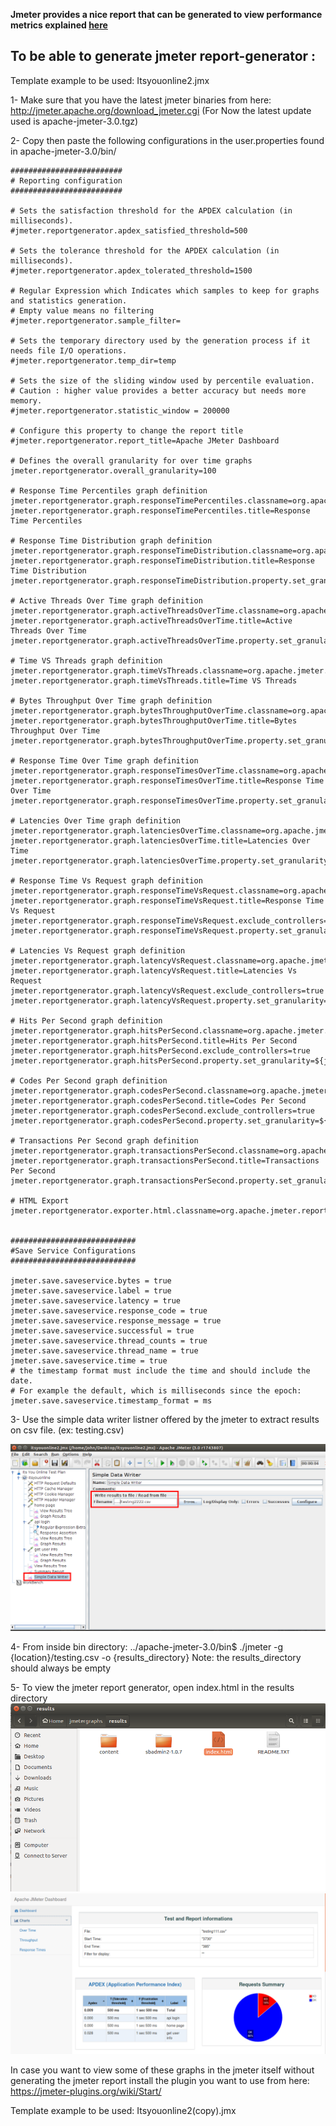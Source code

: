 **Jmeter provides a nice report that can be generated to view performance metrics explained [here](Performance_Objectives.md)**
## To be able to generate jmeter report-generator :

Template example to be used: Itsyouonline2.jmx

1- Make sure that you have the latest jmeter binaries from here: http://jmeter.apache.org/download_jmeter.cgi
   (For Now the latest update used is apache-jmeter-3.0.tgz)


2- Copy then paste the following configurations in the user.properties  found in  apache-jmeter-3.0/bin/

```
#########################
# Reporting configuration
#########################

# Sets the satisfaction threshold for the APDEX calculation (in milliseconds).
#jmeter.reportgenerator.apdex_satisfied_threshold=500

# Sets the tolerance threshold for the APDEX calculation (in milliseconds).
#jmeter.reportgenerator.apdex_tolerated_threshold=1500

# Regular Expression which Indicates which samples to keep for graphs and statistics generation.
# Empty value means no filtering
#jmeter.reportgenerator.sample_filter=

# Sets the temporary directory used by the generation process if it needs file I/O operations.
#jmeter.reportgenerator.temp_dir=temp

# Sets the size of the sliding window used by percentile evaluation.
# Caution : higher value provides a better accuracy but needs more memory.
#jmeter.reportgenerator.statistic_window = 200000

# Configure this property to change the report title
#jmeter.reportgenerator.report_title=Apache JMeter Dashboard

# Defines the overall granularity for over time graphs
jmeter.reportgenerator.overall_granularity=100

# Response Time Percentiles graph definition
jmeter.reportgenerator.graph.responseTimePercentiles.classname=org.apache.jmeter.report.processor.graph.impl.ResponseTimePercentilesGraphConsumer
jmeter.reportgenerator.graph.responseTimePercentiles.title=Response Time Percentiles

# Response Time Distribution graph definition
jmeter.reportgenerator.graph.responseTimeDistribution.classname=org.apache.jmeter.report.processor.graph.impl.ResponseTimeDistributionGraphConsumer
jmeter.reportgenerator.graph.responseTimeDistribution.title=Response Time Distribution
jmeter.reportgenerator.graph.responseTimeDistribution.property.set_granularity=500

# Active Threads Over Time graph definition
jmeter.reportgenerator.graph.activeThreadsOverTime.classname=org.apache.jmeter.report.processor.graph.impl.ActiveThreadsGraphConsumer
jmeter.reportgenerator.graph.activeThreadsOverTime.title=Active Threads Over Time
jmeter.reportgenerator.graph.activeThreadsOverTime.property.set_granularity=${jmeter.reportgenerator.overall_granularity}

# Time VS Threads graph definition
jmeter.reportgenerator.graph.timeVsThreads.classname=org.apache.jmeter.report.processor.graph.impl.TimeVSThreadGraphConsumer
jmeter.reportgenerator.graph.timeVsThreads.title=Time VS Threads

# Bytes Throughput Over Time graph definition
jmeter.reportgenerator.graph.bytesThroughputOverTime.classname=org.apache.jmeter.report.processor.graph.impl.BytesThroughputGraphConsumer
jmeter.reportgenerator.graph.bytesThroughputOverTime.title=Bytes Throughput Over Time
jmeter.reportgenerator.graph.bytesThroughputOverTime.property.set_granularity=${jmeter.reportgenerator.overall_granularity}

# Response Time Over Time graph definition
jmeter.reportgenerator.graph.responseTimesOverTime.classname=org.apache.jmeter.report.processor.graph.impl.ResponseTimeOverTimeGraphConsumer
jmeter.reportgenerator.graph.responseTimesOverTime.title=Response Time Over Time
jmeter.reportgenerator.graph.responseTimesOverTime.property.set_granularity=${jmeter.reportgenerator.overall_granularity}

# Latencies Over Time graph definition
jmeter.reportgenerator.graph.latenciesOverTime.classname=org.apache.jmeter.report.processor.graph.impl.LatencyOverTimeGraphConsumer
jmeter.reportgenerator.graph.latenciesOverTime.title=Latencies Over Time
jmeter.reportgenerator.graph.latenciesOverTime.property.set_granularity=${jmeter.reportgenerator.overall_granularity}

# Response Time Vs Request graph definition
jmeter.reportgenerator.graph.responseTimeVsRequest.classname=org.apache.jmeter.report.processor.graph.impl.ResponseTimeVSRequestGraphConsumer
jmeter.reportgenerator.graph.responseTimeVsRequest.title=Response Time Vs Request
jmeter.reportgenerator.graph.responseTimeVsRequest.exclude_controllers=true
jmeter.reportgenerator.graph.responseTimeVsRequest.property.set_granularity=${jmeter.reportgenerator.overall_granularity}

# Latencies Vs Request graph definition
jmeter.reportgenerator.graph.latencyVsRequest.classname=org.apache.jmeter.report.processor.graph.impl.LatencyVSRequestGraphConsumer
jmeter.reportgenerator.graph.latencyVsRequest.title=Latencies Vs Request
jmeter.reportgenerator.graph.latencyVsRequest.exclude_controllers=true
jmeter.reportgenerator.graph.latencyVsRequest.property.set_granularity=${jmeter.reportgenerator.overall_granularity}

# Hits Per Second graph definition
jmeter.reportgenerator.graph.hitsPerSecond.classname=org.apache.jmeter.report.processor.graph.impl.HitsPerSecondGraphConsumer
jmeter.reportgenerator.graph.hitsPerSecond.title=Hits Per Second
jmeter.reportgenerator.graph.hitsPerSecond.exclude_controllers=true
jmeter.reportgenerator.graph.hitsPerSecond.property.set_granularity=${jmeter.reportgenerator.overall_granularity}

# Codes Per Second graph definition
jmeter.reportgenerator.graph.codesPerSecond.classname=org.apache.jmeter.report.processor.graph.impl.CodesPerSecondGraphConsumer
jmeter.reportgenerator.graph.codesPerSecond.title=Codes Per Second
jmeter.reportgenerator.graph.codesPerSecond.exclude_controllers=true
jmeter.reportgenerator.graph.codesPerSecond.property.set_granularity=${jmeter.reportgenerator.overall_granularity}

# Transactions Per Second graph definition
jmeter.reportgenerator.graph.transactionsPerSecond.classname=org.apache.jmeter.report.processor.graph.impl.TransactionsPerSecondGraphConsumer
jmeter.reportgenerator.graph.transactionsPerSecond.title=Transactions Per Second
jmeter.reportgenerator.graph.transactionsPerSecond.property.set_granularity=${jmeter.reportgenerator.overall_granularity}

# HTML Export
jmeter.reportgenerator.exporter.html.classname=org.apache.jmeter.report.dashboard.HtmlTemplateExporter


############################
#Save Service Configurations
############################

jmeter.save.saveservice.bytes = true
jmeter.save.saveservice.label = true
jmeter.save.saveservice.latency = true
jmeter.save.saveservice.response_code = true
jmeter.save.saveservice.response_message = true
jmeter.save.saveservice.successful = true
jmeter.save.saveservice.thread_counts = true
jmeter.save.saveservice.thread_name = true
jmeter.save.saveservice.time = true
# the timestamp format must include the time and should include the date.
# For example the default, which is milliseconds since the epoch: 
jmeter.save.saveservice.timestamp_format = ms
```


3- Use the simple data writer listner offered by the jmeter to extract results on csv file. (ex: testing.csv)

  ![JMeter1](simple_data_writer_listner.png)


4- From inside bin directory: ../apache-jmeter-3.0/bin$ ./jmeter -g {location}/testing.csv -o {results_directory}
   Note: the results_directory should always be empty 


5- To view the jmeter report generator, open index.html in the results directory
   ![JMeter1](jmeter_results.png)
   ![JMeter2](jmeter_report_generator1.png)


In case you want to view some of these graphs in the jmeter itself without generating the jmeter report 
install the plugin you want to use from here: https://jmeter-plugins.org/wiki/Start/

Template example to be used: Itsyouonline2(copy).jmx
